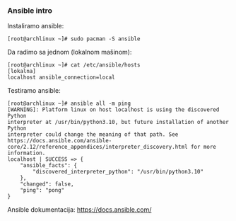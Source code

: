 ### Ansible intro

Instaliramo ansible:

```shell
[root@archlinux ~]# sudo pacman -S ansible
```

Da radimo sa jednom (lokalnom mašinom):

```shell
[root@archlinux ~]# cat /etc/ansible/hosts 
[lokalna]
localhost ansible_connection=local
```

Testiramo ansible:

```shell
[root@archlinux ~]# ansible all -m ping
[WARNING]: Platform linux on host localhost is using the discovered Python
interpreter at /usr/bin/python3.10, but future installation of another Python
interpreter could change the meaning of that path. See
https://docs.ansible.com/ansible-
core/2.12/reference_appendices/interpreter_discovery.html for more information.
localhost | SUCCESS => {
    "ansible_facts": {
        "discovered_interpreter_python": "/usr/bin/python3.10"
    },
    "changed": false,
    "ping": "pong"
}
```

Ansible dokumentacija: https://docs.ansible.com/

